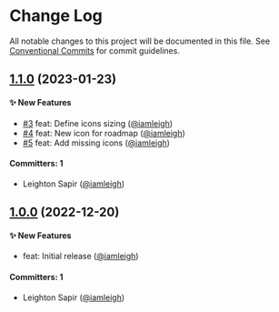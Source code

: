# Change Log

All notable changes to this project will be documented in this file. See [Conventional Commits](https://conventionalcommits.org/) for commit guidelines.

## [1.1.0](https://github.com/wpmudev/sui-icons/compare/v1.0.0...v1.1.0) (2023-01-23)

#### ✨ New Features
- [#3](https://github.com/wpmudev/sui-icons/pull/3) feat: Define icons sizing ([@iamleigh](https://github.com/iamleigh))
- [#4](https://github.com/wpmudev/sui-icons/pull/4) feat: New icon for roadmap ([@iamleigh](https://github.com/iamleigh))
- [#5](https://github.com/wpmudev/sui-icons/pull/5) feat: Add missing icons ([@iamleigh](https://github.com/iamleigh))

#### Committers: 1
- Leighton Sapir ([@iamleigh](https://github.com/iamleigh))

## [1.0.0](https://github.com/wpmudev/sui-icons/compare/v0.0.0...v1.0.0) (2022-12-20)

#### ✨ New Features
- feat: Initial release ([@iamleigh](https://github.com/iamleigh))

#### Committers: 1
- Leighton Sapir ([@iamleigh](https://github.com/iamleigh))
